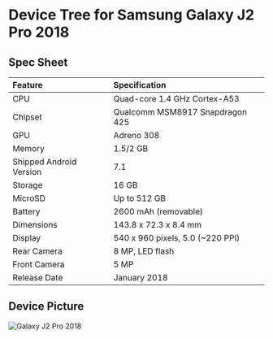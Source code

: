 # Device Tree for Samsung Galaxy J2 Pro 2018

## Spec Sheet

| Feature                 | Specification                     |
| :---------------------- | :-------------------------------- |
| CPU                     | Quad-core 1.4 GHz Cortex-A53      |
| Chipset                 | Qualcomm MSM8917 Snapdragon 425   |
| GPU                     | Adreno 308                        |
| Memory                  | 1.5/2 GB                          |
| Shipped Android Version | 7.1                               |
| Storage                 | 16 GB                             |
| MicroSD                 | Up to 512 GB                      |
| Battery                 | 2600 mAh (removable)              |
| Dimensions              | 143.8 x 72.3 x 8.4 mm             |
| Display                 | 540 x 960 pixels, 5.0 (~220 PPI)  |
| Rear Camera             | 8 MP, LED flash                   |
| Front Camera            | 5 MP                              |
| Release Date            | January 2018                      |

## Device Picture

![Galaxy J2 Pro 2018](https://https://fdn2.gsmarena.com/vv/pics/samsung/samsung-galaxy-j2-sm-j250-0.jpg "Galaxy J2 Pro 2018")
